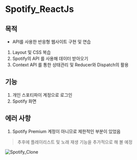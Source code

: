# Spotify_ReactJs
 
## 목적

  * API를 사용한 반응형 웹사이트 구현 및 연습
   1. Layout 및 CSS 복습
   1. Spotify의 API 를 사용해 데이터 받아오기
   1. Context API 를 통한 상태관리 및 Reducer와 Dispatch의 활용
 
## 기능
  1. 개인 스포티파이 계정으로 로그인
  2. Spotify 화면 

## 에러 사항
  1. Spotify Premium 계정이 아니므로 제한적인 부분이 있었음 
  > 추후에 플레이리스트 및 노래 재생 기능을 추가적으로 해 볼 예정

![Spotify_Clone](https://user-images.githubusercontent.com/56250064/125153711-a386e900-e190-11eb-85f7-dd6725cbce64.png)

